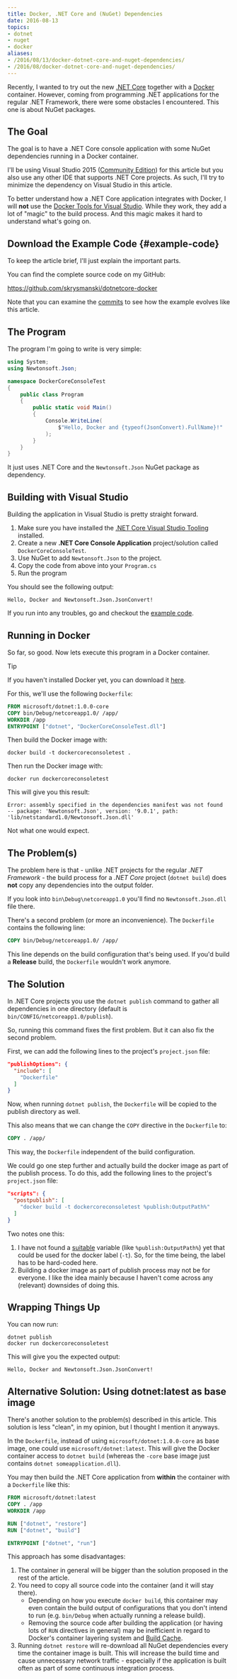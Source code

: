 ```yaml
---
title: Docker, .NET Core and (NuGet) Dependencies
date: 2016-08-13
topics:
- dotnet
- nuget
- docker
aliases:
- /2016/08/13/docker-dotnet-core-and-nuget-dependencies/
- /2016/08/docker-dotnet-core-and-nuget-dependencies/
---
```


Recently, I wanted to try out the new [.NET Core](https:*www.microsoft.com/net/core) together with a [Docker](https:*www.docker.com/) container. However, coming from programming .NET applications for the regular .NET Framework, there were some obstacles I encountered. This one is about NuGet packages.

<!--more-->

## The Goal

The goal is to have a .NET Core console application with some NuGet dependencies running in a Docker container.

I'll be using Visual Studio 2015 ([Community Edition](https://www.visualstudio.com/)) for this article but you also use any other IDE that supports .NET Core projects. As such, I'll try to minimize the dependency on Visual Studio in this article.

To better understand how a .NET Core application integrates with Docker, I will **not** use the [Docker Tools for Visual Studio](https://aka.ms/DockerToolsForVS). While they work, they add a lot of "magic" to the build process. And this magic makes it hard to understand what's going on.

## Download the Example Code {#example-code}

To keep the article brief, I'll just explain the important parts.

You can find the complete source code on my GitHub:

<https://github.com/skrysmanski/dotnetcore-docker>

Note that you can examine the [commits](https://github.com/skrysmanski/dotnetcore-docker/commits/master) to see how the example evolves like this article.

## The Program

The program I'm going to write is very simple:

```c#
using System;
using Newtonsoft.Json;

namespace DockerCoreConsoleTest
{
    public class Program
    {
        public static void Main()
        {
            Console.WriteLine(
                $"Hello, Docker and {typeof(JsonConvert).FullName}!"
            );
        }
    }
}
```

It just uses .NET Core and the `Newtonsoft.Json` NuGet package as dependency.

## Building with Visual Studio

Building the application in Visual Studio is pretty straight forward.

1. Make sure you have installed the [.NET Core Visual Studio Tooling](https://www.microsoft.com/net/core#windows) installed.
1. Create a new **.NET Core Console Application** project/solution called `DockerCoreConsoleTest`.
1. Use NuGet to add `Newtonsoft.Json` to the project.
1. Copy the code from above into your `Program.cs`
1. Run the program

You should see the following output:

```
Hello, Docker and Newtonsoft.Json.JsonConvert!
```

If you run into any troubles, go and checkout the [example code](#example-code).

## Running in Docker

So far, so good. Now lets execute this program in a Docker container.

> [!TIP]
> If you haven't installed Docker yet, you can download it [here](https://www.docker.com/products/docker#/windows).

For this, we'll use the following `Dockerfile`:

```Dockerfile
FROM microsoft/dotnet:1.0.0-core
COPY bin/Debug/netcoreapp1.0/ /app/
WORKDIR /app
ENTRYPOINT ["dotnet", "DockerCoreConsoleTest.dll"]
```

Then build the Docker image with:

```shell
docker build -t dockercoreconsoletest .
```

Then run the Docker image with:

```shell
docker run dockercoreconsoletest
```

This will give you this result:

```
Error: assembly specified in the dependencies manifest was not found
-- package: 'Newtonsoft.Json', version: '9.0.1', path: 'lib/netstandard1.0/Newtonsoft.Json.dll'
```

Not what one would expect.

## The Problem(s)

The problem here is that - unlike .NET projects for the regular *.NET Framework* - the build process for a *.NET Core* project (`dotnet build`) does **not** copy any dependencies into the output folder.

If you look into `bin\Debug\netcoreapp1.0` you'll find no `Newtonsoft.Json.dll` file there.

There's a second problem (or more an inconvenience). The `Dockerfile` contains the following line:

```Dockerfile
COPY bin/Debug/netcoreapp1.0/ /app/
```

This line depends on the build configuration that's being used. If you'd build a **Release** build, the `Dockerfile` wouldn't work anymore.

## The Solution

In .NET Core projects you use the `dotnet publish` command to gather all dependencies in one directory (default is `bin/CONFIG/netcoreapp1.0/publish`).

So, running this command fixes the first problem. But it can also fix the second problem.

First, we can add the following lines to the project's `project.json` file:

```json
"publishOptions": {
  "include": [
    "Dockerfile"
  ]
}
```

Now, when running `dotnet publish`, the `Dockerfile` will be copied to the publish directory as well.

This also means that we can change the `COPY` directive in the `Dockerfile` to:

```Dockerfile
COPY . /app/
```

This way, the `Dockerfile` independent of the build configuration.

We could go one step further and actually build the docker image as part of the publish process. To do this, add the following lines to the project's `project.json` file:

```json
"scripts": {
  "postpublish": [
    "docker build -t dockercoreconsoletest %publish:OutputPath%"
  ]
}
```

Two notes one this:

1. I have not found a [suitable](http://stackoverflow.com/a/36730997/614177) variable (like `%publish:OutputPath%`) yet that could be used for the docker label (`-t`). So, for the time being, the label has to be hard-coded here.
1. Building a docker image as part of publish process may not be for everyone. I like the idea mainly because I haven't come across any (relevant) downsides of doing this.

## Wrapping Things Up

You can now run:

```shell
dotnet publish
docker run dockercoreconsoletest
```

This will give you the expected output:

```
Hello, Docker and Newtonsoft.Json.JsonConvert!
```

## Alternative Solution: Using dotnet:latest as base image

There's another solution to the problem(s) described in this article. This solution is less "clean", in my opinion, but I thought I mention it anyways.

In the `Dockerfile`, instead of using `microsoft/dotnet:1.0.0-core` as base image, one could use `microsoft/dotnet:latest`. This will give the Docker container access to `dotnet build` (whereas the `-core` base image just contains `dotnet someapplication.dll`).

You may then build the .NET Core application from **within** the container with a `Dockerfile` like this:

```Dockerfile
FROM microsoft/dotnet:latest
COPY . /app
WORKDIR /app

RUN ["dotnet", "restore"]
RUN ["dotnet", "build"]

ENTRYPOINT ["dotnet", "run"]
```

This approach has some disadvantages:

1. The container in general will be bigger than the solution proposed in the rest of the article.
1. You need to copy all source code into the container (and it will stay there).
   * Depending on how you execute `docker build`, this container may even contain the build output of configurations that you don't intend to run (e.g. `bin/Debug` when actually running a release build).
   * Removing the source code after building the application (or having lots of `RUN` directives in general) may be inefficient in regard to Docker's container layering system and [Build Cache](https://docs.docker.com/engine/userguide/eng-image/dockerfile_best-practices/#build-cache).
1. Running `dotnet restore` will re-download all NuGet dependencies every time the container image is built. This will increase the build time and cause unnecessary network traffic - especially if the application is built often as part of some continuous integration process.
